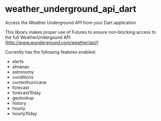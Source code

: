 weather_underground_api_dart
============================

Access the Weather Underground API from your Dart application

This library makes proper use of Futures to ensure non-blocking access to the full WeatherUndergound API (http://www.wunderground.com/weather/api/)

Currently has the following features enabled:
*   alerts
*   almanac
*   astronomy
*   conditions
*   currenthurricane
*   forecast
*   forecast10day
*   geolookup
*   history
*   hourly
*   hourly10day